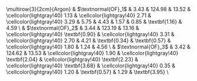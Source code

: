  \multirow{3}{2cm}{Argon} & $\textnormal{OF}_1$ & 3.43 & 124.98 & 13.52 &  \cellcolor{lightgray!40} 1.13 &  \cellcolor{lightgray!40} 2.71 &  \cellcolor{lightgray!40} 3.29 &  5.75 &  4.43 &  1.57 &  0.85 &  \textbf{1.16} &  4.59 \\ 
   & $\textnormal{OF}_2$ & 3.44 & 123.19 & 13.16 &  \cellcolor{lightgray!40} \textbf{0.90} &  \cellcolor{lightgray!40} 3.31 &  \cellcolor{lightgray!40} 2.70 &  4.21 &  \textbf{0.34} &  \textbf{0.57} &  \cellcolor{lightgray!40} 1.80 &  1.24 &  4.56 \\ 
   & $\textnormal{OF}_3$ & 3.42 & 124.62 & 13.53 &  \cellcolor{lightgray!40} 1.90 &  \cellcolor{lightgray!40} \textbf{2.04} &  \cellcolor{lightgray!40} \textbf{2.23} &  \cellcolor{lightgray!40} \textbf{3.68} &  \cellcolor{lightgray!40} 0.35 &  \cellcolor{lightgray!40} 1.20 &  \textbf{0.57} &  1.29 &  \textbf{3.95} \\ 
  
